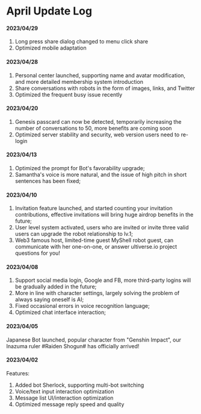 # April Update Log

#### 2023/04/29

1. Long press share dialog changed to menu click share
2. Optimized mobile adaptation

#### 2023/04/28

1. Personal center launched, supporting name and avatar modification, and more detailed membership system introduction
2. Share conversations with robots in the form of images, links, and Twitter
3. Optimized the frequent busy issue recently

#### 2023/04/20

1. Genesis passcard can now be detected, temporarily increasing the number of conversations to 50, more benefits are coming soon
2. Optimized server stability and security, web version users need to re-login

#### 2023/04/13

1. Optimized the prompt for Bot's favorability upgrade;
2. Samantha's voice is more natural, and the issue of high pitch in short sentences has been fixed;

#### 2023/04/10

1. Invitation feature launched, and started counting your invitation contributions, effective invitations will bring huge airdrop benefits in the future;
2. User level system activated, users who are invited or invite three valid users can upgrade the robot relationship to lv.1;
3. Web3 famous host, limited-time guest MyShell robot guest, can communicate with her one-on-one, or answer ultiverse.io project questions for you!

#### 2023/04/08

1. Support social media login, Google and FB, more third-party logins will be gradually added in the future;
2. More in line with character settings, largely solving the problem of always saying oneself is AI;
3. Fixed occasional errors in voice recognition language;
4. Optimized chat interface interaction;

#### 2023/04/05

Japanese Bot launched, popular character from "Genshin Impact", our Inazuma ruler #Raiden Shogun# has officially arrived!

#### 2023/04/02

Features:

1. Added bot Sherlock, supporting multi-bot switching
2. Voice/text input interaction optimization
3. Message list UI/interaction optimization
4. Optimized message reply speed and quality
